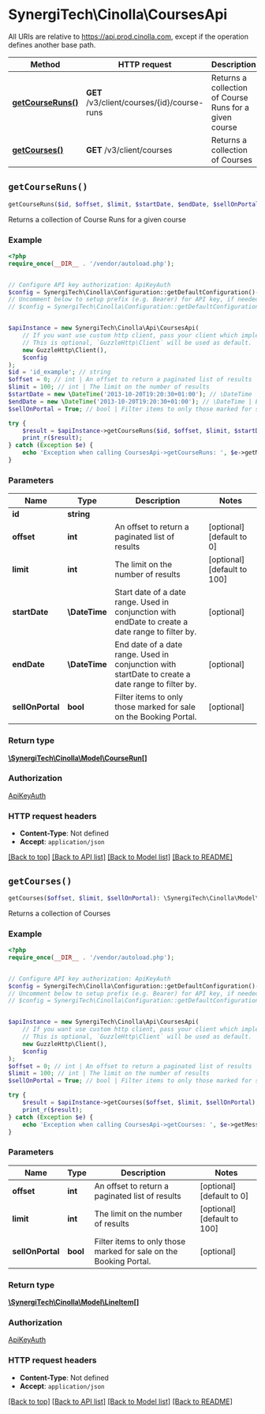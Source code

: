 # SynergiTech\Cinolla\CoursesApi

All URIs are relative to https://api.prod.cinolla.com, except if the operation defines another base path.

| Method | HTTP request | Description |
| ------------- | ------------- | ------------- |
| [**getCourseRuns()**](CoursesApi.md#getCourseRuns) | **GET** /v3/client/courses/{id}/course-runs | Returns a collection of Course Runs for a given course |
| [**getCourses()**](CoursesApi.md#getCourses) | **GET** /v3/client/courses | Returns a collection of Courses |


## `getCourseRuns()`

```php
getCourseRuns($id, $offset, $limit, $startDate, $endDate, $sellOnPortal): \SynergiTech\Cinolla\Model\CourseRun[]
```

Returns a collection of Course Runs for a given course

### Example

```php
<?php
require_once(__DIR__ . '/vendor/autoload.php');


// Configure API key authorization: ApiKeyAuth
$config = SynergiTech\Cinolla\Configuration::getDefaultConfiguration()->setApiKey('x-api-key', 'YOUR_API_KEY');
// Uncomment below to setup prefix (e.g. Bearer) for API key, if needed
// $config = SynergiTech\Cinolla\Configuration::getDefaultConfiguration()->setApiKeyPrefix('x-api-key', 'Bearer');


$apiInstance = new SynergiTech\Cinolla\Api\CoursesApi(
    // If you want use custom http client, pass your client which implements `GuzzleHttp\ClientInterface`.
    // This is optional, `GuzzleHttp\Client` will be used as default.
    new GuzzleHttp\Client(),
    $config
);
$id = 'id_example'; // string
$offset = 0; // int | An offset to return a paginated list of results
$limit = 100; // int | The limit on the number of results
$startDate = new \DateTime('2013-10-20T19:20:30+01:00'); // \DateTime | Start date of a date range. Used in conjunction with endDate to create a date range to filter by.
$endDate = new \DateTime('2013-10-20T19:20:30+01:00'); // \DateTime | End date of a date range. Used in conjunction with startDate to create a date range to filter by.
$sellOnPortal = True; // bool | Filter items to only those marked for sale on the Booking Portal.

try {
    $result = $apiInstance->getCourseRuns($id, $offset, $limit, $startDate, $endDate, $sellOnPortal);
    print_r($result);
} catch (Exception $e) {
    echo 'Exception when calling CoursesApi->getCourseRuns: ', $e->getMessage(), PHP_EOL;
}
```

### Parameters

| Name | Type | Description  | Notes |
| ------------- | ------------- | ------------- | ------------- |
| **id** | **string**|  | |
| **offset** | **int**| An offset to return a paginated list of results | [optional] [default to 0] |
| **limit** | **int**| The limit on the number of results | [optional] [default to 100] |
| **startDate** | **\DateTime**| Start date of a date range. Used in conjunction with endDate to create a date range to filter by. | [optional] |
| **endDate** | **\DateTime**| End date of a date range. Used in conjunction with startDate to create a date range to filter by. | [optional] |
| **sellOnPortal** | **bool**| Filter items to only those marked for sale on the Booking Portal. | [optional] |

### Return type

[**\SynergiTech\Cinolla\Model\CourseRun[]**](../Model/CourseRun.md)

### Authorization

[ApiKeyAuth](../../README.md#ApiKeyAuth)

### HTTP request headers

- **Content-Type**: Not defined
- **Accept**: `application/json`

[[Back to top]](#) [[Back to API list]](../../README.md#endpoints)
[[Back to Model list]](../../README.md#models)
[[Back to README]](../../README.md)

## `getCourses()`

```php
getCourses($offset, $limit, $sellOnPortal): \SynergiTech\Cinolla\Model\LineItem[]
```

Returns a collection of Courses

### Example

```php
<?php
require_once(__DIR__ . '/vendor/autoload.php');


// Configure API key authorization: ApiKeyAuth
$config = SynergiTech\Cinolla\Configuration::getDefaultConfiguration()->setApiKey('x-api-key', 'YOUR_API_KEY');
// Uncomment below to setup prefix (e.g. Bearer) for API key, if needed
// $config = SynergiTech\Cinolla\Configuration::getDefaultConfiguration()->setApiKeyPrefix('x-api-key', 'Bearer');


$apiInstance = new SynergiTech\Cinolla\Api\CoursesApi(
    // If you want use custom http client, pass your client which implements `GuzzleHttp\ClientInterface`.
    // This is optional, `GuzzleHttp\Client` will be used as default.
    new GuzzleHttp\Client(),
    $config
);
$offset = 0; // int | An offset to return a paginated list of results
$limit = 100; // int | The limit on the number of results
$sellOnPortal = True; // bool | Filter items to only those marked for sale on the Booking Portal.

try {
    $result = $apiInstance->getCourses($offset, $limit, $sellOnPortal);
    print_r($result);
} catch (Exception $e) {
    echo 'Exception when calling CoursesApi->getCourses: ', $e->getMessage(), PHP_EOL;
}
```

### Parameters

| Name | Type | Description  | Notes |
| ------------- | ------------- | ------------- | ------------- |
| **offset** | **int**| An offset to return a paginated list of results | [optional] [default to 0] |
| **limit** | **int**| The limit on the number of results | [optional] [default to 100] |
| **sellOnPortal** | **bool**| Filter items to only those marked for sale on the Booking Portal. | [optional] |

### Return type

[**\SynergiTech\Cinolla\Model\LineItem[]**](../Model/LineItem.md)

### Authorization

[ApiKeyAuth](../../README.md#ApiKeyAuth)

### HTTP request headers

- **Content-Type**: Not defined
- **Accept**: `application/json`

[[Back to top]](#) [[Back to API list]](../../README.md#endpoints)
[[Back to Model list]](../../README.md#models)
[[Back to README]](../../README.md)
